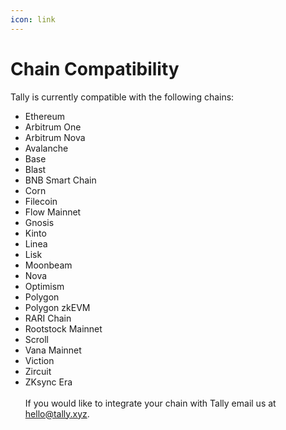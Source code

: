 ```yaml
---
icon: link
---
```


# Chain Compatibility

Tally is currently compatible with the following chains:

* Ethereum
* Arbitrum One
* Arbitrum Nova
* Avalanche
* Base
* Blast
* BNB Smart Chain
* Corn
* Filecoin
* Flow Mainnet
* Gnosis
* Kinto
* Linea
* Lisk
* Moonbeam
* Nova
* Optimism
* Polygon
* Polygon zkEVM
* RARI Chain
* Rootstock Mainnet
* Scroll
* Vana Mainnet
* Viction
* Zircuit
* ZKsync Era\
  \
  If you would like to integrate your chain with Tally email us at [hello@tally.xyz](mailto:hello@tally.xyz).
